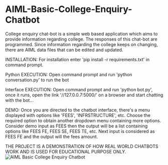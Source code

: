 # AIML-Basic-College-Enquiry-Chatbot
College enquiry chat-bot is a simple web based application which aims to provide information regarding college.
The responses of this chat-bot are programmed.
Since information regarding the college keeps on changing, there are AIML data files that can be edited and updated.

INSTALLATION:
  For installation enter 'pip install -r requirements.txt' in command prompt.

Python EXECUTION: 
	Open command prompt and run 'python conversation.py' to run the bot

Interface EXECUTION: 
	Open command prompt and run 'python bot.py', once it runs, open the link '//127.0.0.7:5000/' on a browser and start chatting with the bot...

DEMO:
Once you are directed to the chatbot interface, there's a menu displayed with options like 'FEES', 'INFRSTRUCTURE', etc. 
Choose the required option to obtain another dropdown menu containing more options. Consider demo input as FEES then the output will be a list containing options like FEES FE, FEES SE, FEES TE, etc. Next input is considered as FEES FE and the output will the fees amount.


THE PROJECT IS A DEMONSTRATION OF HOW REAL WORLD CHATBOTS WORK AND IS USED FOR EDUCATIONAL PURPOSE ONLY.   
![AIML Basic College Enquiry Chatbot](AIMLGIF.gif)
